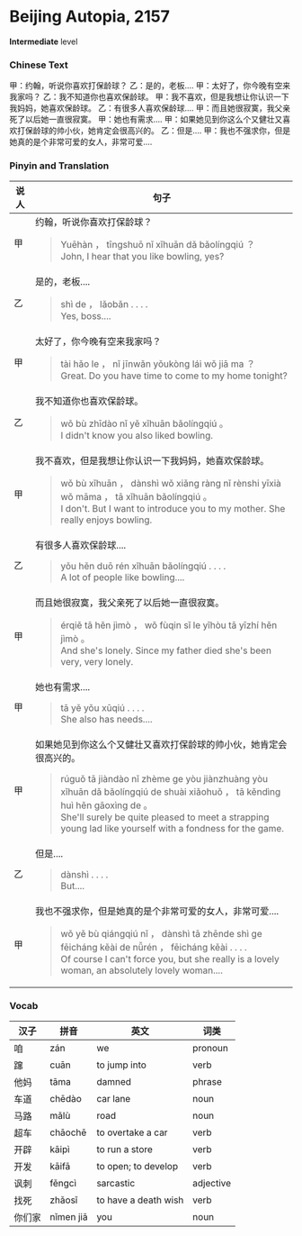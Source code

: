 # Beijing Autopia, 2157
**Intermediate** level
### Chinese Text
甲：约翰，听说你喜欢打保龄球？
乙：是的，老板....
甲：太好了，你今晚有空来我家吗？
乙：我不知道你也喜欢保龄球。
甲：我不喜欢，但是我想让你认识一下我妈妈，她喜欢保龄球。
乙：有很多人喜欢保龄球....
甲：而且她很寂寞，我父亲死了以后她一直很寂寞。
甲：她也有需求....
甲：如果她见到你这么个又健壮又喜欢打保龄球的帅小伙，她肯定会很高兴的。
乙：但是....
甲：我也不强求你，但是她真的是个非常可爱的女人，非常可爱....

### Pinyin and Translation
|说人|句子|
|----|----|
|甲|约翰，听说你喜欢打保龄球？<blockquote>Yuēhàn ， tīngshuō nǐ xǐhuān dǎ bǎolíngqiú ？<br />John, I hear that you like bowling, yes?</blockquote>|
|乙|是的，老板....<blockquote>shì de ， lǎobǎn . . . .<br />Yes, boss....</blockquote>|
|甲|太好了，你今晚有空来我家吗？<blockquote>tài hǎo le ， nǐ jīnwǎn yǒukòng lái wǒ jiā ma ？<br />Great. Do you have time to come to my home tonight?</blockquote>|
|乙|我不知道你也喜欢保龄球。<blockquote>wǒ bù zhīdào nǐ yě xǐhuān bǎolíngqiú 。<br />I didn't know you also liked bowling.</blockquote>|
|甲|我不喜欢，但是我想让你认识一下我妈妈，她喜欢保龄球。<blockquote>wǒ bù xǐhuān ， dànshì wǒ xiǎng ràng nǐ rènshi yīxià wǒ māma ， tā xǐhuān bǎolíngqiú 。<br />I don't. But I want to introduce you to my mother. She really enjoys bowling.</blockquote>|
|乙|有很多人喜欢保龄球....<blockquote>yǒu hěn duō rén xǐhuān bǎolíngqiú . . . .<br />A lot of people like bowling....</blockquote>|
|甲|而且她很寂寞，我父亲死了以后她一直很寂寞。<blockquote>érqiě tā hěn jìmò ， wǒ fùqin sǐ le yǐhòu tā yīzhí hěn jìmò 。<br />And she's lonely. Since my father died she's been very, very lonely.</blockquote>|
|甲|她也有需求....<blockquote>tā yě yǒu xūqiú . . . .<br />She also has needs....</blockquote>|
|甲|如果她见到你这么个又健壮又喜欢打保龄球的帅小伙，她肯定会很高兴的。<blockquote>rúguǒ tā jiàndào nǐ zhème ge yòu jiànzhuàng yòu xǐhuān dǎ bǎolíngqiú de shuài xiǎohuǒ ， tā kěndìng huì hěn gāoxìng de 。<br />She'll surely be quite pleased to meet a strapping young lad like yourself with a fondness for the game.</blockquote>|
|乙|但是....<blockquote>dànshì . . . .<br />But....</blockquote>|
|甲|我也不强求你，但是她真的是个非常可爱的女人，非常可爱....<blockquote>wǒ yě bù qiángqiú nǐ ， dànshì tā zhēnde shì ge fēicháng kěài de nǚrén ， fēicháng kěài . . . .<br />Of course I can't force you, but she really is a lovely woman, an absolutely lovely woman....</blockquote>|
### Vocab
|汉子|拼音|英文|词类|
|----|----|----|----|
|咱|zán|we|pronoun|
|蹿|cuān|to jump into|verb|
|他妈|tāma|damned|phrase|
|车道|chēdào|car lane|noun|
|马路|mǎlù|road|noun|
|超车|chāochē|to overtake a car|verb|
|开辟|kāipì|to run a store|verb|
|开发|kāifā|to open; to develop|verb|
|讽刺|fěngcì|sarcastic|adjective|
|找死|zhǎosǐ|to have a death wish|verb|
|你们家|nǐmen jiā|you|noun|